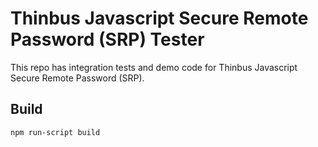 
# Thinbus Javascript Secure Remote Password (SRP) Tester

This repo has integration tests and demo code for Thinbus Javascript Secure Remote Password (SRP). 

## Build

```sh
npm run-script build
```